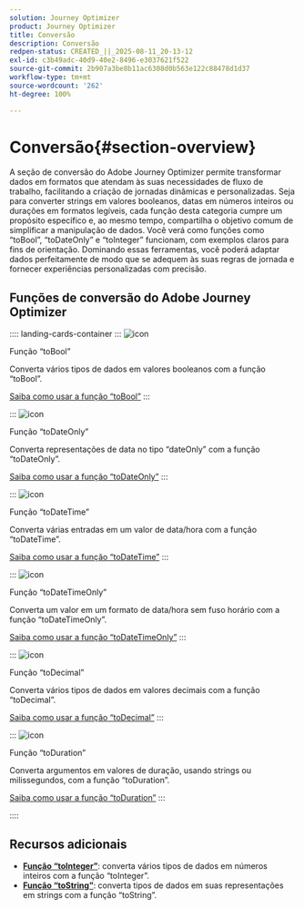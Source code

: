 ```yaml
---
solution: Journey Optimizer
product: Journey Optimizer
title: Conversão
description: Conversão
redpen-status: CREATED_||_2025-08-11_20-13-12
exl-id: c3b49adc-40d9-40e2-8496-e3037621f522
source-git-commit: 2b907a3be8b11ac6308d0b563e122c88478d1d37
workflow-type: tm+mt
source-wordcount: '262'
ht-degree: 100%

---
```


# Conversão{#section-overview}

A seção de conversão do Adobe Journey Optimizer permite transformar dados em formatos que atendam às suas necessidades de fluxo de trabalho, facilitando a criação de jornadas dinâmicas e personalizadas. Seja para converter strings em valores booleanos, datas em números inteiros ou durações em formatos legíveis, cada função desta categoria cumpre um propósito específico e, ao mesmo tempo, compartilha o objetivo comum de simplificar a manipulação de dados. Você verá como funções como “toBool”, “toDateOnly” e “toInteger” funcionam, com exemplos claros para fins de orientação. Dominando essas ferramentas, você poderá adaptar dados perfeitamente de modo que se adequem às suas regras de jornada e fornecer experiências personalizadas com precisão.

## Funções de conversão do Adobe Journey Optimizer

:::: landing-cards-container
:::
![icon](https://cdn.experienceleague.adobe.com/icons/code-branch.svg)

Função “toBool”

Converta vários tipos de dados em valores booleanos com a função “toBool”.

[Saiba como usar a função “toBool”](../using/building-journeys/functions/functiontobool.md)
:::

:::
![icon](https://cdn.experienceleague.adobe.com/icons/code-branch.svg)

Função “toDateOnly”

Converta representações de data no tipo “dateOnly” com a função “toDateOnly”.

[Saiba como usar a função “toDateOnly”](../using/building-journeys/functions/functiontodateonly.md)
:::

:::
![icon](https://cdn.experienceleague.adobe.com/icons/code-branch.svg)

Função “toDateTime”

Converta várias entradas em um valor de data/hora com a função “toDateTime”.

[Saiba como usar a função “toDateTime”](../using/building-journeys/functions/functiontodatetime.md)
:::

:::
![icon](https://cdn.experienceleague.adobe.com/icons/code-branch.svg)

Função “toDateTimeOnly”

Converta um valor em um formato de data/hora sem fuso horário com a função “toDateTimeOnly”.

[Saiba como usar a função “toDateTimeOnly”](../using/building-journeys/functions/functiontodatetimeonly.md)
:::

:::
![icon](https://cdn.experienceleague.adobe.com/icons/code-branch.svg)

Função “toDecimal”

Converta vários tipos de dados em valores decimais com a função “toDecimal”.

[Saiba como usar a função “toDecimal”](../using/building-journeys/functions/functiontodecimal.md)
:::

:::
![icon](https://cdn.experienceleague.adobe.com/icons/code-branch.svg)

Função “toDuration”

Converta argumentos em valores de duração, usando strings ou milissegundos, com a função “toDuration”.

[Saiba como usar a função “toDuration”](../using/building-journeys/functions/functiontoduration.md)
:::

::::


## Recursos adicionais

- **[Função “toInteger”](../using/building-journeys/functions/functiontointeger.md)**: converta vários tipos de dados em números inteiros com a função “toInteger”.
- **[Função “toString”](../using/building-journeys/functions/functiontostring.md)**: converta tipos de dados em suas representações em strings com a função “toString”.
